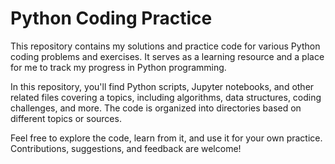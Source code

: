 # Python Coding Practice

This repository contains my solutions and practice code for various Python coding problems and exercises. It serves as a learning resource and a place for me to track my progress in Python programming.


In this repository, you'll find Python scripts, Jupyter notebooks, and other related files covering a  topics, including algorithms, data structures, coding challenges, and more. The code is organized into directories based on different topics or sources.

Feel free to explore the code, learn from it, and use it for your own practice. Contributions, suggestions, and feedback are welcome!


